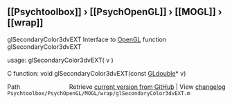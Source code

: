 ## [[Psychtoolbox]] &#8250; [[PsychOpenGL]] &#8250; [[MOGL]] &#8250; [[wrap]]

glSecondaryColor3dvEXT  Interface to [OpenGL](OpenGL) function glSecondaryColor3dvEXT  
  
usage:  glSecondaryColor3dvEXT( v )  
  
C function:  void glSecondaryColor3dvEXT(const [GLdouble](GLdouble)\* v)  




<div class="code_header" style="text-align:right;">
  <span style="float:left;">Path&nbsp;&nbsp;</span> <span class="counter">Retrieve <a href=
  "https://raw.github.com/Psychtoolbox-3/Psychtoolbox-3/beta/Psychtoolbox/PsychOpenGL/MOGL/wrap/glSecondaryColor3dvEXT.m">current version from GitHub</a> | View <a href=
  "https://github.com/Psychtoolbox-3/Psychtoolbox-3/commits/beta/Psychtoolbox/PsychOpenGL/MOGL/wrap/glSecondaryColor3dvEXT.m">changelog</a></span>
</div>
<div class="code">
  <code>Psychtoolbox/PsychOpenGL/MOGL/wrap/glSecondaryColor3dvEXT.m</code>
</div>


